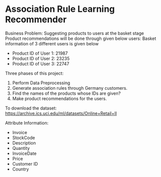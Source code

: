 # Association Rule Learning Recommender

Business Problem: Suggesting products to users at the basket stage
Product recommendations will be done through given below users: 
Basket information of 3 different users is given below
* Product ID of User 1: 21987
* Product ID of User 2: 23235
* Product ID of User 3: 22747

Three phases of this project: 
1. Perform Data Preprocessing
2. Generate association rules through Germany customers.
3. Find the names of the products whose IDs are given?
4. Make product recommendations for the users.

To download the dataset:
https://archive.ics.uci.edu/ml/datasets/Online+Retail+II

Attribute Information: 
- Invoice
- StockCode
- Description
- Quantity
- InvoiceDate
- Price
- Customer ID
- Country
